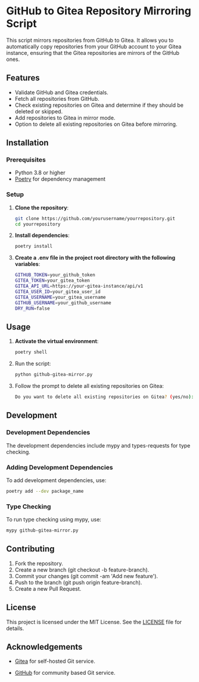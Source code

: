 # GitHub to Gitea Repository Mirroring Script

This script mirrors repositories from GitHub to Gitea. It allows you to automatically copy repositories from your GitHub account to your Gitea instance, ensuring that the Gitea repositories are mirrors of the GitHub ones.

## Features

- Validate GitHub and Gitea credentials.
- Fetch all repositories from GitHub.
- Check existing repositories on Gitea and determine if they should be deleted or skipped.
- Add repositories to Gitea in mirror mode.
- Option to delete all existing repositories on Gitea before mirroring.

## Installation

### Prerequisites

- Python 3.8 or higher
- [Poetry](https://python-poetry.org/docs/#installation) for dependency management

### Setup

1. **Clone the repository**:

   ```sh
   git clone https://github.com/yourusername/yourrepository.git
   cd yourrepository

2. **Install dependencies**:

   ```sh
   poetry install
   ```

3. **Create a .env file in the project root directory with the following variables**:

   ```sh
   GITHUB_TOKEN=your_github_token
   GITEA_TOKEN=your_gitea_token
   GITEA_API_URL=https://your-gitea-instance/api/v1
   GITEA_USER_ID=your_gitea_user_id
   GITEA_USERNAME=your_gitea_username
   GITHUB_USERNAME=your_github_username
   DRY_RUN=false
   ```

## Usage

1. **Activate the virtual environment**:

   ```sh
   poetry shell
   ```

2. Run the script:

   ```sh
   python github-gitea-mirror.py
   ```

3. Follow the prompt to delete all existing repositories on Gitea:

   ```sh
   Do you want to delete all existing repositories on Gitea? (yes/no): 
   ```

## Development

### Development Dependencies

The development dependencies include mypy and types-requests for type checking.

### Adding Development Dependencies

To add development dependencies, use:

   ```sh
   poetry add --dev package_name
   ```

### Type Checking

To run type checking using mypy, use:

   ```sh
   mypy github-gitea-mirror.py
   ```

## Contributing

1. Fork the repository.
2. Create a new branch (git checkout -b feature-branch).
3. Commit your changes (git commit -am 'Add new feature').
4. Push to the branch (git push origin feature-branch).
5. Create a new Pull Request.

## License

This project is licensed under the MIT License. See the [LICENSE](LICENSE) file for details.

## Acknowledgements

- [Gitea](https://github.com/go-gitea/gitea) for self-hosted Git service.

- [GitHub](https://www.github.com/) for community based Git service.
